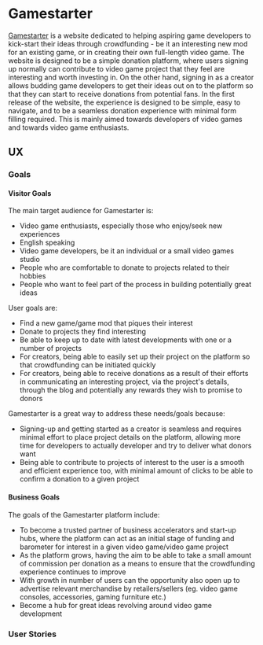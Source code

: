
# Gamestarter
[Gamestarter](https://ljungwaldh-gamestarter.herokuapp.com/) is a website dedicated to helping aspiring game developers to kick-start their ideas through crowdfunding - be it an interesting new mod for an existing game, or in creating their own full-length video game. The website is designed to be a simple donation platform, where users signing up normally can contribute to video game project that they feel are interesting and worth investing in. On the other hand, signing in as a creator allows budding game developers to get their ideas out on to the platform so that they can start to receive donations from potential fans. In the first release of the website, the experience is designed to be simple, easy to navigate, and to be a seamless donation experience with minimal form filling required. This is mainly aimed towards developers of video games and towards video game enthusiasts.

## UX
### Goals
#### Visitor Goals
The main target audience for Gamestarter is:

 - Video game enthusiasts, especially those who enjoy/seek new experiences
 - English speaking
 - Video game developers, be it an individual or a small video games studio
 - People who are comfortable to donate to projects related to their hobbies
 - People who want to feel part of the process in building potentially great ideas

User goals are:

 - Find a new game/game mod that piques their interest
 - Donate to projects they find interesting
 - Be able to keep up to date with latest developments with one or a number of projects
 - For creators, being able to easily set up their project on the platform so that crowdfunding can be initiated quickly
 - For creators, being able to receive donations as a result of their efforts in communicating an interesting project, via the project's details, through the blog and potentially any rewards they wish to promise to donors

Gamestarter is a great way to address these needs/goals because:

 - Signing-up and getting started as a creator is seamless and requires minimal effort to place project details on the platform, allowing more time for developers to actually developer and try to deliver what donors want
 - Being able to contribute to projects of interest to the user is a smooth and efficient experience too, with minimal amount of clicks to be able to confirm a donation to a given project

#### Business Goals
The goals of the Gamestarter platform include:

 - To become a trusted partner of business accelerators and start-up hubs, where the platform can act as an initial stage of funding and barometer for interest in a given video game/video game project
 - As the platform grows, having the aim to be able to take a small amount of commission per donation as a means to ensure that the crowdfunding experience continues to improve
 - With growth in number of users can the opportunity also open up to advertise relevant merchandise by retailers/sellers (eg. video game consoles, accessories, gaming furniture etc.)
 - Become a hub for great ideas revolving around video game development

### User Stories

